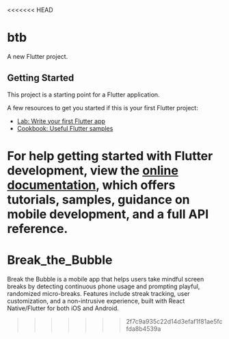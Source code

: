 <<<<<<< HEAD
# btb

A new Flutter project.

## Getting Started

This project is a starting point for a Flutter application.

A few resources to get you started if this is your first Flutter project:

- [Lab: Write your first Flutter app](https://docs.flutter.dev/get-started/codelab)
- [Cookbook: Useful Flutter samples](https://docs.flutter.dev/cookbook)

For help getting started with Flutter development, view the
[online documentation](https://docs.flutter.dev/), which offers tutorials,
samples, guidance on mobile development, and a full API reference.
=======
# Break_the_Bubble
Break the Bubble is a mobile app that helps users take mindful screen breaks by detecting continuous phone usage and prompting playful, randomized micro-breaks. Features include streak tracking, user customization, and a non-intrusive experience, built with React Native/Flutter for both iOS and Android.
>>>>>>> 2f7c9a935c22d14d3efaf1f81ae5fcfda8b4539a
